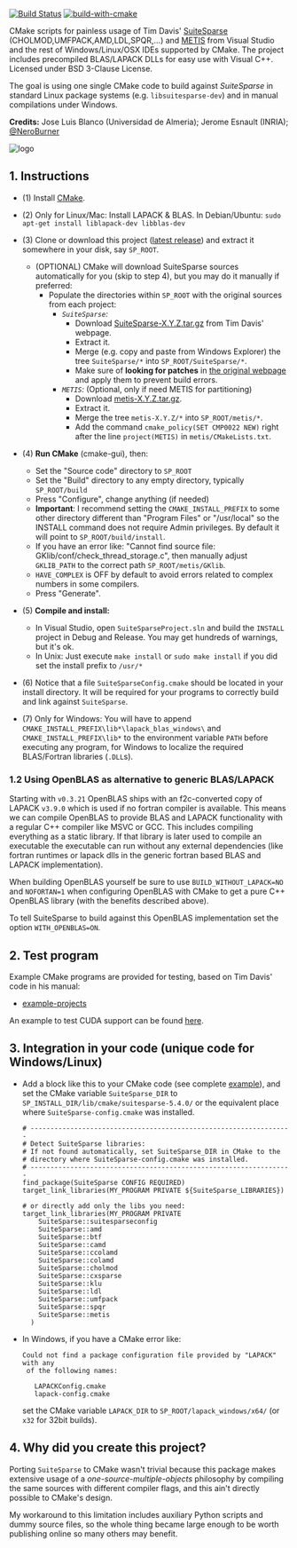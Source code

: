 [![Build Status](https://img.shields.io/travis/jlblancoc/suitesparse-metis-for-windows/master.svg?label=Travis)](https://travis-ci.org/jlblancoc/suitesparse-metis-for-windows/builds)
[![build-with-cmake](https://github.com/jlblancoc/suitesparse-metis-for-windows/actions/workflows/main.yml/badge.svg)](https://github.com/jlblancoc/suitesparse-metis-for-windows/actions/workflows/main.yml)


CMake scripts for painless usage of Tim Davis' [SuiteSparse](http://faculty.cse.tamu.edu/davis/suitesparse.html) (CHOLMOD,UMFPACK,AMD,LDL,SPQR,...) and [METIS](http://glaros.dtc.umn.edu/gkhome/views/metis) from Visual Studio and the rest of Windows/Linux/OSX IDEs supported by CMake. The project includes precompiled BLAS/LAPACK DLLs for easy use with Visual C++. Licensed under BSD 3-Clause License.

The goal is using one single CMake code to build against *SuiteSparse* in standard Linux package systems (e.g. `libsuitesparse-dev`) and in manual compilations under Windows.

**Credits:** Jose Luis Blanco (Universidad de Almeria); Jerome Esnault (INRIA); [@NeroBurner](https://github.com/NeroBurner)

![logo](https://raw.githubusercontent.com/jlblancoc/suitesparse-metis-for-windows/master/docs/logo.png)

## 1. Instructions

  * (1) Install [CMake](https://www.cmake.org/).
  * (2) Only for Linux/Mac: Install LAPACK & BLAS. In Debian/Ubuntu: `sudo apt-get install liblapack-dev libblas-dev`
  * (3) Clone or download this project ([latest release](https://github.com/jlblancoc/suitesparse-metis-for-windows/releases)) and extract it somewhere in your disk, say `SP_ROOT`.
	  * (OPTIONAL) CMake will download SuiteSparse sources automatically for you (skip to step 4), but you may do it manually if preferred:
        * Populate the directories within `SP_ROOT` with the original sources from each project:
          * *`SuiteSparse`:*
            * Download [SuiteSparse-X.Y.Z.tar.gz](http://faculty.cse.tamu.edu/davis/suitesparse.html) from Tim Davis' webpage.
            * Extract it.
            * Merge (e.g. copy and paste from Windows Explorer) the tree `SuiteSparse/*` into `SP_ROOT/SuiteSparse/*`.
            * Make sure of **looking for patches** in [the original webpage](http://faculty.cse.tamu.edu/davis/suitesparse.html) and apply them to prevent build errors.
          * *`METIS`:*  (Optional, only if need METIS for partitioning)
            * Download [metis-X.Y.Z.tar.gz](http://glaros.dtc.umn.edu/gkhome/metis/metis/download).
            * Extract it.
            * Merge the tree `metis-X.Y.Z/*` into `SP_ROOT/metis/*`.
            * Add the command `cmake_policy(SET CMP0022 NEW)` right after the line `project(METIS)` in `metis/CMakeLists.txt`.

  * (4) **Run CMake** (cmake-gui), then:
      * Set the "Source code" directory to `SP_ROOT`
	  * Set the "Build" directory to any empty directory, typically `SP_ROOT/build`
	  * Press "Configure", change anything (if needed)
      * **Important**: I recommend setting the `CMAKE_INSTALL_PREFIX` to some other directory different than "Program Files" or "/usr/local" so the INSTALL command does not require Admin privileges. By default it will point to `SP_ROOT/build/install`.
      * If you have an error like: "Cannot find source file: GKlib/conf/check_thread_storage.c", then manually adjust `GKLIB_PATH` to the correct path `SP_ROOT/metis/GKlib`.
      * `HAVE_COMPLEX` is OFF by default to avoid errors related to complex numbers in some compilers.
	  * Press "Generate".
  * (5) **Compile and install:**
    * In Visual Studio, open `SuiteSparseProject.sln` and build the `INSTALL` project in Debug and Release. You may get hundreds of warnings, but it's ok.
    * In Unix: Just execute `make install` or `sudo make install` if you did set the install prefix to `/usr/*`

  * (6) Notice that a file `SuiteSparseConfig.cmake` should be located in your install directory. It will be required for your programs to correctly build and link against `SuiteSparse`.

  * (7) Only for Windows: You will have to append `CMAKE_INSTALL_PREFIX\lib*\lapack_blas_windows\` and `CMAKE_INSTALL_PREFIX\lib*` to the environment variable `PATH` before executing any program, for Windows to localize the required BLAS/Fortran libraries (`.DLL`s).

### 1.2 Using OpenBLAS as alternative to generic BLAS/LAPACK

Starting with `v0.3.21` OpenBLAS ships with an f2c-converted copy of LAPACK `v3.9.0` which is used if no fortran compiler is available.
This means we can compile OpenBLAS to provide BLAS and LAPACK functionality with a regular C++ compiler like MSVC or GCC.
This includes compiling everything as a static library.
If that library is later used to compile an executable the executable can run without any external dependencies (like fortran runtimes or lapack dlls in the generic fortran based BLAS and LAPACK implementation).

When building OpenBLAS yourself be sure to use `BUILD_WITHOUT_LAPACK=NO` and `NOFORTAN=1` when configuring OpenBLAS with CMake to get a pure C++ OpenBLAS library (with the benefits described above).

To tell SuiteSparse to build against this OpenBLAS implementation set the option `WITH_OPENBLAS=ON`.


## 2. Test program

Example CMake programs are provided for testing, based on Tim Davis' code in his manual:
  * [example-projects](https://github.com/jlblancoc/suitesparse-metis-for-windows/tree/master/example-projects)

An example to test CUDA support can be found [here](https://gist.github.com/andr3wmac/78d294844484cb48342f88ef03e2776a).


## 3. Integration in your code (unique code for Windows/Linux)


  * Add a block like this to your CMake code (see complete [example](https://github.com/jlblancoc/suitesparse-metis-for-windows/blob/master/example-projects/cholmod/CMakeLists.txt)), and set the CMake variable `SuiteSparse_DIR` to
  `SP_INSTALL_DIR/lib/cmake/suitesparse-5.4.0/` or the equivalent place where `SuiteSparse-config.cmake` was installed.

    ```
    # ------------------------------------------------------------------
    # Detect SuiteSparse libraries:
    # If not found automatically, set SuiteSparse_DIR in CMake to the
    # directory where SuiteSparse-config.cmake was installed.
    # ------------------------------------------------------------------
    find_package(SuiteSparse CONFIG REQUIRED)
    target_link_libraries(MY_PROGRAM PRIVATE ${SuiteSparse_LIBRARIES})

    # or directly add only the libs you need:
    target_link_libraries(MY_PROGRAM PRIVATE
      	SuiteSparse::suitesparseconfig
      	SuiteSparse::amd
      	SuiteSparse::btf
      	SuiteSparse::camd
      	SuiteSparse::ccolamd
      	SuiteSparse::colamd
      	SuiteSparse::cholmod
      	SuiteSparse::cxsparse
      	SuiteSparse::klu
      	SuiteSparse::ldl
      	SuiteSparse::umfpack
      	SuiteSparse::spqr
      	SuiteSparse::metis
      )
    ```

  * In Windows, if you have a CMake error like:

    ```
    Could not find a package configuration file provided by "LAPACK" with any
     of the following names:

       LAPACKConfig.cmake
       lapack-config.cmake
    ```

    set the CMake variable `LAPACK_DIR` to `SP_ROOT/lapack_windows/x64/` (or `x32` for 32bit builds).


## 4. Why did you create this project?

Porting `SuiteSparse` to CMake wasn't trivial because this package makes extensive usage of a _one-source-multiple-objects_ philosophy by compiling the same sources with different compiler flags, and this ain't directly possible to CMake's design.

My workaround to this limitation includes auxiliary Python scripts and dummy source files, so the whole thing became large enough to be worth publishing online so many others may benefit.
